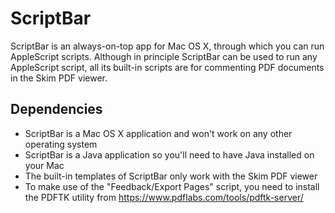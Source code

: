# ScriptBar

ScriptBar is an always-on-top app for Mac OS X, through which you can run AppleScript scripts. Although in principle ScriptBar can be used to run any AppleScript script, all its built-in scripts are for commenting PDF documents in the Skim PDF viewer.

## Dependencies
* ScriptBar is a Mac OS X application and won't work on any other operating system
* ScriptBar is a Java application so you'll need to have Java installed on your Mac
* The built-in templates of ScriptBar only work with the Skim PDF viewer
* To make use of the "Feedback/Export Pages" script, you need to install the PDFTK utility from https://www.pdflabs.com/tools/pdftk-server/